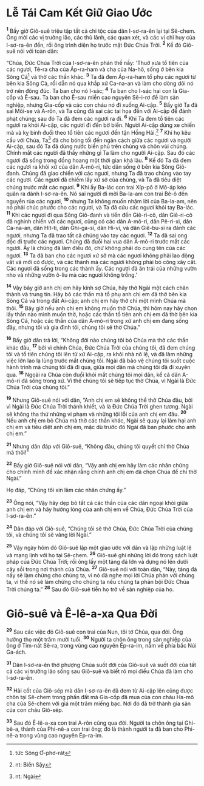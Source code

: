 # Lễ Tái Cam Kết Giữ Giao Ước

<sup><b>1</b></sup> Bấy giờ Giô-suê triệu tập tất cả chi tộc của dân I-sơ-ra-ên lại tại Sê-chem. Ông mời các vị trưởng lão, các thủ lãnh, các quan xét, và các vị chỉ huy của I-sơ-ra-ên đến, rồi ông trình diện họ trước mặt Ðức Chúa Trời. <sup><b>2</b></sup> Kế đó Giô-suê nói với toàn dân:

“Chúa, Ðức Chúa Trời của I-sơ-ra-ên phán thế nầy: ‘Thuở xưa tổ tiên của các ngươi, Tê-ra cha của Áp-ra-ham và cha của Na-hô, sống ở bên kia Sông Cả[^1-b4667439-0a58-4847-b623-9b6cd2e12c2b] và thờ các thần khác. <sup><b>3</b></sup> Ta đã đem Áp-ra-ham tổ phụ các ngươi từ bên kia Sông Cả, rồi dẫn nó qua khắp xứ Ca-na-an và làm cho dòng dõi nó trở nên đông đúc. Ta ban cho nó I-sác; <sup><b>4</b></sup> Ta ban cho I-sác hai con là Gia-cốp và Ê-sau. Ta ban cho Ê-sau miền cao nguyên Sê-i-rơ để làm sản nghiệp, nhưng Gia-cốp và các con cháu nó đi xuống Ai-cập. <sup><b>5</b></sup> Bấy giờ Ta đã sai Môi-se và A-rôn, và Ta cũng đã sai các tai họa đến với Ai-cập để đánh phạt chúng; sau đó Ta đã đem các ngươi ra đi. <sup><b>6</b></sup> Khi Ta đem tổ tiên các ngươi ra khỏi Ai-cập, các ngươi đi đến bờ biển. Người Ai-cập dùng xe chiến mã và kỵ binh đuổi theo tổ tiên các ngươi đến tận Hồng Hải.[^2-b4667439-0a58-4847-b623-9b6cd2e12c2b] <sup><b>7</b></sup> Khi họ kêu cầu với Chúa, Ta[^3-b4667439-0a58-4847-b623-9b6cd2e12c2b] đã cho bóng tối đến ngăn cách giữa các ngươi và người Ai-cập, sau đó Ta đã dùng nước biển phủ trên chúng và chôn vùi chúng. Chính mắt các người đã thấy những gì Ta làm cho người Ai-cập. Sau đó các ngươi đã sống trong đồng hoang một thời gian khá lâu. <sup><b>8</b></sup> Kế đó Ta đã đem các ngươi ra khỏi xứ của dân A-mô-ri, tức dân sống ở bên kia Sông Giô-đanh. Chúng đã giao chiến với các ngươi, nhưng Ta đã trao chúng vào tay các ngươi. Các ngươi đã chiếm lấy xứ sở của chúng, và Ta đã tiêu diệt chúng trước mắt các ngươi. <sup><b>9</b></sup> Khi ấy Ba-lác con trai Xíp-pô ở Mô-áp kéo quân ra đánh I-sơ-ra-ên. Nó sai người đi mời Ba-la-am con trai Bê-ô đến nguyền rủa các ngươi, <sup><b>10</b></sup> nhưng Ta không muốn nhậm lời của Ba-la-am, nên nó phải chúc phước cho các ngươi, và Ta đã cứu các ngươi khỏi tay Ba-lác. <sup><b>11</b></sup> Khi các ngươi đi qua Sông Giô-đanh và tiến đến Giê-ri-cô, dân Giê-ri-cô đã nghinh chiến với các ngươi, cũng có các dân A-mô-ri, dân Pê-ri-xi, dân Ca-na-an, dân Hít-ti, dân Ghi-ga-si, dân Hi-vi, và dân Giê-bu-si ra đánh các ngươi, nhưng Ta đã trao tất cả chúng vào tay các ngươi. <sup><b>12</b></sup> Ta đã sai ong độc đi trước các ngươi. Chúng đã đuổi hai vua dân A-mô-ri trước mắt các ngươi. Ấy là chúng đã làm điều đó, chứ không phải do cung tên của các ngươi. <sup><b>13</b></sup> Ta đã ban cho các ngươi xứ sở mà các ngươi không phải lao động vất vả mới có được, và các thành mà các ngươi không phải bỏ công xây cất. Các ngươi đã sống trong các thành ấy. Các ngươi đã ăn trái của những vườn nho và những vườn ô-liu mà các ngươi không trồng.’

<sup><b>14</b></sup> Vậy bây giờ anh chị em hãy kính sợ Chúa, hãy thờ Ngài một cách chân thành và trung tín. Hãy bỏ các thần mà tổ phụ anh chị em đã thờ bên kia Sông Cả và trong đất Ai-cập; anh chị em hãy thờ chỉ một mình Chúa mà thôi. <sup><b>15</b></sup> Bây giờ nếu anh chị em không muốn thờ Chúa, thì hôm nay hãy chọn lấy thần nào mình muốn thờ, hoặc các thần tổ tiên anh chị em đã thờ bên kia Sông Cả, hoặc các thần của dân A-mô-ri trong xứ anh chị em đang sống đây, nhưng tôi và gia đình tôi, chúng tôi sẽ thờ Chúa.”

<sup><b>16</b></sup> Bấy giờ dân trả lời, “Không đời nào chúng tôi bỏ Chúa mà thờ các thần khác đâu, <sup><b>17</b></sup> bởi vì chính Chúa, Ðức Chúa Trời của chúng tôi, đã đem chúng tôi và tổ tiên chúng tôi lên từ xứ Ai-cập, ra khỏi nhà nô lệ, và đã làm những việc lớn lao lạ lùng trước mắt chúng tôi. Ngài đã bảo vệ chúng tôi suốt cuộc hành trình mà chúng tôi đã đi qua, giữa mọi dân mà chúng tôi đã đi xuyên qua. <sup><b>18</b></sup> Ngoài ra Chúa còn đuổi khỏi mắt chúng tôi mọi dân, kể cả dân A-mô-ri đã sống trong xứ. Vì thế chúng tôi sẽ tiếp tục thờ Chúa, vì Ngài là Ðức Chúa Trời của chúng tôi.”

<sup><b>19</b></sup> Nhưng Giô-suê nói với dân, “Anh chị em sẽ không thể thờ Chúa đâu, bởi vì Ngài là Ðức Chúa Trời thánh khiết, và là Ðức Chúa Trời ghen tương. Ngài sẽ không tha thứ những vi phạm và những tội lỗi của anh chị em đâu. <sup><b>20</b></sup> Nếu anh chị em bỏ Chúa mà thờ các thần khác, Ngài sẽ quay lại làm hại anh chị em và tiêu diệt anh chị em, mặc dù trước đó Ngài đã ban phước cho anh chị em.”

<sup><b>21</b></sup> Nhưng dân đáp với Giô-suê, “Không đâu, chúng tôi quyết chỉ thờ Chúa mà thôi!”

<sup><b>22</b></sup> Bấy giờ Giô-suê nói với dân, “Vậy anh chị em hãy làm các nhân chứng cho chính mình để xác nhận rằng chính anh chị em đã chọn Chúa để chỉ thờ Ngài.”

Họ đáp, “Chúng tôi xin làm các nhân chứng ấy.”

<sup><b>23</b></sup> Ông nói, “Vậy hãy dẹp bỏ tất cả các thần của các dân ngoại khỏi giữa anh chị em và hãy hướng lòng của anh chị em về Chúa, Ðức Chúa Trời của I-sơ-ra-ên.”

<sup><b>24</b></sup> Dân đáp với Giô-suê, “Chúng tôi sẽ thờ Chúa, Ðức Chúa Trời của chúng tôi, và chúng tôi sẽ vâng lời Ngài.”

<sup><b>25</b></sup> Vậy ngày hôm đó Giô-suê lập một giao ước với dân và lập những luật lệ và mạng lịnh với họ tại Sê-chem. <sup><b>26</b></sup> Giô-suê ghi những lời đó trong sách luật pháp của Ðức Chúa Trời; rồi ông lấy một tảng đá lớn và dựng nó lên dưới cây sồi trong nơi thánh của Chúa. <sup><b>27</b></sup> Giô-suê nói với toàn dân, “Này, tảng đá nầy sẽ làm chứng cho chúng ta, vì nó đã nghe mọi lời Chúa phán với chúng ta, vì thế nó sẽ làm chứng cho chúng ta nếu chúng ta phản bội Ðức Chúa Trời chúng ta.” <sup><b>28</b></sup> Sau đó Giô-suê tiễn họ trở về sản nghiệp của họ.

# Giô-suê và Ê-lê-a-xa Qua Ðời

<sup><b>29</b></sup> Sau các việc đó Giô-suê con trai của Nun, tôi tớ Chúa, qua đời. Ông hưởng thọ một trăm mười tuổi. <sup><b>30</b></sup> Người ta chôn ông trong sản nghiệp của ông ở Tim-nát Sê-ra, trong vùng cao nguyên Ép-ra-im, nằm về phía bắc Núi Ga-ách.

<sup><b>31</b></sup> Dân I-sơ-ra-ên thờ phượng Chúa suốt đời của Giô-suê và suốt đời của tất cả các vị trưởng lão sống sau Giô-suê và biết rõ mọi điều Chúa đã làm cho I-sơ-ra-ên.

<sup><b>32</b></sup> Hài cốt của Giô-sép mà dân I-sơ-ra-ên đã đem từ Ai-cập lên cũng được chôn tại Sê-chem trong phần đất mà Gia-cốp đã mua của con cháu Ha-mô cha của Sê-chem với giá một trăm miếng bạc. Nơi đó đã trở thành gia sản của con cháu Giô-sép.

<sup><b>33</b></sup> Sau đó Ê-lê-a-xa con trai A-rôn cũng qua đời. Người ta chôn ông tại Ghi-bê-a, thành của Phi-nê-a con trai ông; đó là thành người ta đã ban cho Phi-nê-a trong vùng cao nguyên Ép-ra-im.

[^1-b4667439-0a58-4847-b623-9b6cd2e12c2b]: tức Sông Ơ-phơ-rát

[^2-b4667439-0a58-4847-b623-9b6cd2e12c2b]: nt: Biển Sậy

[^3-b4667439-0a58-4847-b623-9b6cd2e12c2b]: nt: Ngài
